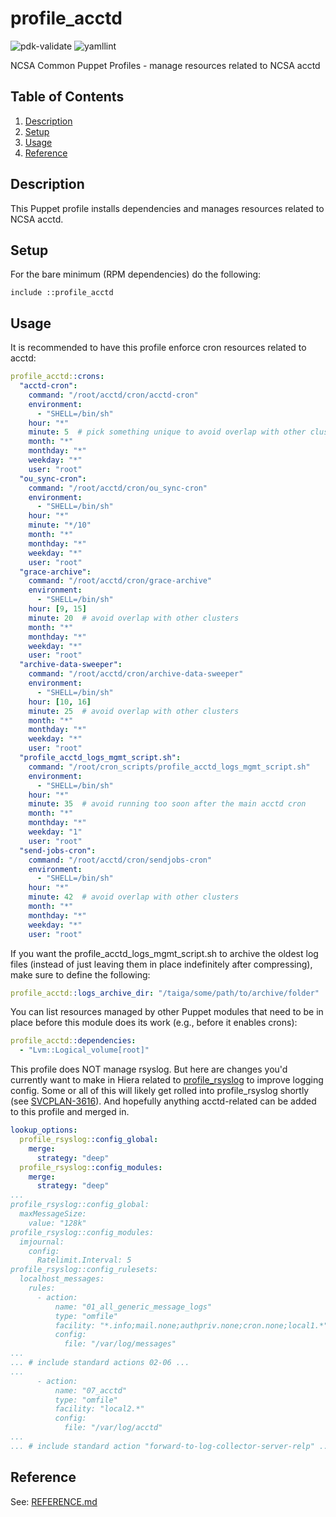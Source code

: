 # profile_acctd

![pdk-validate](https://github.com/ncsa/puppet-profile_acctd/workflows/pdk-validate/badge.svg)
![yamllint](https://github.com/ncsa/puppet-profile_acctd/workflows/yamllint/badge.svg)

NCSA Common Puppet Profiles - manage resources related to NCSA acctd
 
## Table of Contents

1. [Description](#description)
1. [Setup](#setup)
1. [Usage](#usage)
1. [Reference](#reference)

## Description

This Puppet profile installs dependencies and manages resources related to NCSA acctd.

## Setup

For the bare minimum (RPM dependencies) do the following:
```puppet
include ::profile_acctd
```

## Usage

It is recommended to have this profile enforce cron resources related to acctd:
```yaml
profile_acctd::crons:
  "acctd-cron":
    command: "/root/acctd/cron/acctd-cron"
    environment:
      - "SHELL=/bin/sh"
    hour: "*"
    minute: 5  # pick something unique to avoid overlap with other clusters
    month: "*"
    monthday: "*"
    weekday: "*"
    user: "root"
  "ou_sync-cron":
    command: "/root/acctd/cron/ou_sync-cron"
    environment:
      - "SHELL=/bin/sh"
    hour: "*"
    minute: "*/10"
    month: "*"
    monthday: "*"
    weekday: "*"
    user: "root"
  "grace-archive":
    command: "/root/acctd/cron/grace-archive"
    environment:
      - "SHELL=/bin/sh"
    hour: [9, 15]
    minute: 20  # avoid overlap with other clusters
    month: "*"
    monthday: "*"
    weekday: "*"
    user: "root"
  "archive-data-sweeper":
    command: "/root/acctd/cron/archive-data-sweeper"
    environment:
      - "SHELL=/bin/sh"
    hour: [10, 16]
    minute: 25  # avoid overlap with other clusters
    month: "*"
    monthday: "*"
    weekday: "*"
    user: "root"
  "profile_acctd_logs_mgmt_script.sh":
    command: "/root/cron_scripts/profile_acctd_logs_mgmt_script.sh"
    environment:
      - "SHELL=/bin/sh"
    hour: "*"
    minute: 35  # avoid running too soon after the main acctd cron
    month: "*"
    monthday: "*"
    weekday: "1"
    user: "root"
  "send-jobs-cron":
    command: "/root/acctd/cron/sendjobs-cron"
    environment:
      - "SHELL=/bin/sh"
    hour: "*"
    minute: 42  # avoid overlap with other clusters
    month: "*"
    monthday: "*"
    weekday: "*"
    user: "root"
```

If you want the profile_acctd_logs_mgmt_script.sh to archive the oldest log
files (instead of just leaving them in place indefinitely after compressing),
make sure to define the following:
```yaml
profile_acctd::logs_archive_dir: "/taiga/some/path/to/archive/folder"
```

You can list resources managed by other Puppet modules that need to be in place before this
module does its work (e.g., before it enables crons):
```yaml
profile_acctd::dependencies:
  - "Lvm::Logical_volume[root]"
```

This profile does NOT manage rsyslog. But here are changes you'd currently want
to make in Hiera related to
[profile_rsyslog](https://github.com/ncsa/puppet-profile_rsyslog) to improve
logging config. Some or all of this will likely get rolled into profile_rsyslog
shortly (see [SVCPLAN-3616](https://jira.ncsa.illinois.edu/browse/SVCPLAN-3616)).
And hopefully anything acctd-related can be added to this profile and merged in.
```yaml
lookup_options:
  profile_rsyslog::config_global:
    merge:
      strategy: "deep"
  profile_rsyslog::config_modules:
    merge:
      strategy: "deep"
...
profile_rsyslog::config_global:
  maxMessageSize:
    value: "128k"
profile_rsyslog::config_modules:
  imjournal:
    config:
      Ratelimit.Interval: 5
profile_rsyslog::config_rulesets:
  localhost_messages:
    rules:
      - action:
          name: "01_all_generic_message_logs"
          type: "omfile"
          facility: "*.info;mail.none;authpriv.none;cron.none;local1.*"
          config:
            file: "/var/log/messages"
...
... # include standard actions 02-06 ...
...
      - action:
          name: "07_acctd"
          type: "omfile"
          facility: "local2.*"
          config:
            file: "/var/log/acctd"
...
... # include standard action "forward-to-log-collector-server-relp" ...
```

## Reference

See: [REFERENCE.md](REFERENCE.md)

